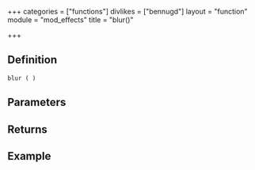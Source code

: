 +++
categories = ["functions"]
divlikes = ["bennugd"]
layout = "function"
module = "mod_effects"
title = "blur()"

+++

## Definition

    blur ( )

## Parameters

## Returns

## Example
